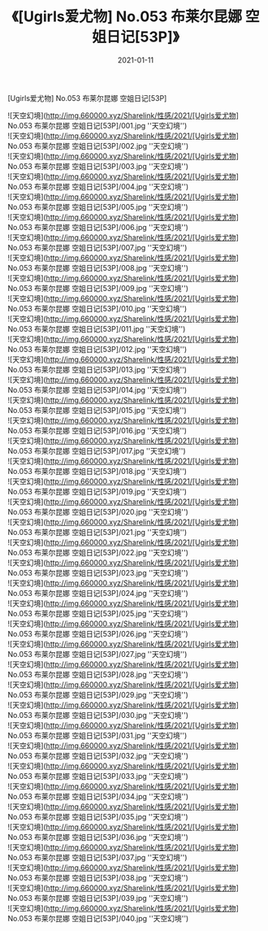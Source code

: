 ﻿---
layout: post
title:  《[Ugirls爱尤物] No.053 布莱尔昆娜 空姐日记[53P]》
date:   2021-01-11
img: http://img.660000.xyz/Sharelink/性感/2021/[Ugirls爱尤物] No.053 布莱尔昆娜 空姐日记[53P]/000.jpg
categories: [美女, 性感, 泳衣]
---

[Ugirls爱尤物] No.053 布莱尔昆娜 空姐日记[53P]



![天空幻境](http://img.660000.xyz/Sharelink/性感/2021/[Ugirls爱尤物] No.053 布莱尔昆娜 空姐日记[53P]/001.jpg ''天空幻境'') <br>
![天空幻境](http://img.660000.xyz/Sharelink/性感/2021/[Ugirls爱尤物] No.053 布莱尔昆娜 空姐日记[53P]/002.jpg ''天空幻境'') <br>
![天空幻境](http://img.660000.xyz/Sharelink/性感/2021/[Ugirls爱尤物] No.053 布莱尔昆娜 空姐日记[53P]/003.jpg ''天空幻境'') <br>
![天空幻境](http://img.660000.xyz/Sharelink/性感/2021/[Ugirls爱尤物] No.053 布莱尔昆娜 空姐日记[53P]/004.jpg ''天空幻境'') <br>
![天空幻境](http://img.660000.xyz/Sharelink/性感/2021/[Ugirls爱尤物] No.053 布莱尔昆娜 空姐日记[53P]/005.jpg ''天空幻境'') <br>
![天空幻境](http://img.660000.xyz/Sharelink/性感/2021/[Ugirls爱尤物] No.053 布莱尔昆娜 空姐日记[53P]/006.jpg ''天空幻境'') <br>
![天空幻境](http://img.660000.xyz/Sharelink/性感/2021/[Ugirls爱尤物] No.053 布莱尔昆娜 空姐日记[53P]/007.jpg ''天空幻境'') <br>
![天空幻境](http://img.660000.xyz/Sharelink/性感/2021/[Ugirls爱尤物] No.053 布莱尔昆娜 空姐日记[53P]/008.jpg ''天空幻境'') <br>
![天空幻境](http://img.660000.xyz/Sharelink/性感/2021/[Ugirls爱尤物] No.053 布莱尔昆娜 空姐日记[53P]/009.jpg ''天空幻境'') <br>
![天空幻境](http://img.660000.xyz/Sharelink/性感/2021/[Ugirls爱尤物] No.053 布莱尔昆娜 空姐日记[53P]/010.jpg ''天空幻境'') <br>
![天空幻境](http://img.660000.xyz/Sharelink/性感/2021/[Ugirls爱尤物] No.053 布莱尔昆娜 空姐日记[53P]/011.jpg ''天空幻境'') <br>
![天空幻境](http://img.660000.xyz/Sharelink/性感/2021/[Ugirls爱尤物] No.053 布莱尔昆娜 空姐日记[53P]/012.jpg ''天空幻境'') <br>
![天空幻境](http://img.660000.xyz/Sharelink/性感/2021/[Ugirls爱尤物] No.053 布莱尔昆娜 空姐日记[53P]/013.jpg ''天空幻境'') <br>
![天空幻境](http://img.660000.xyz/Sharelink/性感/2021/[Ugirls爱尤物] No.053 布莱尔昆娜 空姐日记[53P]/014.jpg ''天空幻境'') <br>
![天空幻境](http://img.660000.xyz/Sharelink/性感/2021/[Ugirls爱尤物] No.053 布莱尔昆娜 空姐日记[53P]/015.jpg ''天空幻境'') <br>
![天空幻境](http://img.660000.xyz/Sharelink/性感/2021/[Ugirls爱尤物] No.053 布莱尔昆娜 空姐日记[53P]/016.jpg ''天空幻境'') <br>
![天空幻境](http://img.660000.xyz/Sharelink/性感/2021/[Ugirls爱尤物] No.053 布莱尔昆娜 空姐日记[53P]/017.jpg ''天空幻境'') <br>
![天空幻境](http://img.660000.xyz/Sharelink/性感/2021/[Ugirls爱尤物] No.053 布莱尔昆娜 空姐日记[53P]/018.jpg ''天空幻境'') <br>
![天空幻境](http://img.660000.xyz/Sharelink/性感/2021/[Ugirls爱尤物] No.053 布莱尔昆娜 空姐日记[53P]/019.jpg ''天空幻境'') <br>
![天空幻境](http://img.660000.xyz/Sharelink/性感/2021/[Ugirls爱尤物] No.053 布莱尔昆娜 空姐日记[53P]/020.jpg ''天空幻境'') <br>
![天空幻境](http://img.660000.xyz/Sharelink/性感/2021/[Ugirls爱尤物] No.053 布莱尔昆娜 空姐日记[53P]/021.jpg ''天空幻境'') <br>
![天空幻境](http://img.660000.xyz/Sharelink/性感/2021/[Ugirls爱尤物] No.053 布莱尔昆娜 空姐日记[53P]/022.jpg ''天空幻境'') <br>
![天空幻境](http://img.660000.xyz/Sharelink/性感/2021/[Ugirls爱尤物] No.053 布莱尔昆娜 空姐日记[53P]/023.jpg ''天空幻境'') <br>
![天空幻境](http://img.660000.xyz/Sharelink/性感/2021/[Ugirls爱尤物] No.053 布莱尔昆娜 空姐日记[53P]/024.jpg ''天空幻境'') <br>
![天空幻境](http://img.660000.xyz/Sharelink/性感/2021/[Ugirls爱尤物] No.053 布莱尔昆娜 空姐日记[53P]/025.jpg ''天空幻境'') <br>
![天空幻境](http://img.660000.xyz/Sharelink/性感/2021/[Ugirls爱尤物] No.053 布莱尔昆娜 空姐日记[53P]/026.jpg ''天空幻境'') <br>
![天空幻境](http://img.660000.xyz/Sharelink/性感/2021/[Ugirls爱尤物] No.053 布莱尔昆娜 空姐日记[53P]/027.jpg ''天空幻境'') <br>
![天空幻境](http://img.660000.xyz/Sharelink/性感/2021/[Ugirls爱尤物] No.053 布莱尔昆娜 空姐日记[53P]/028.jpg ''天空幻境'') <br>
![天空幻境](http://img.660000.xyz/Sharelink/性感/2021/[Ugirls爱尤物] No.053 布莱尔昆娜 空姐日记[53P]/029.jpg ''天空幻境'') <br>
![天空幻境](http://img.660000.xyz/Sharelink/性感/2021/[Ugirls爱尤物] No.053 布莱尔昆娜 空姐日记[53P]/030.jpg ''天空幻境'') <br>
![天空幻境](http://img.660000.xyz/Sharelink/性感/2021/[Ugirls爱尤物] No.053 布莱尔昆娜 空姐日记[53P]/031.jpg ''天空幻境'') <br>
![天空幻境](http://img.660000.xyz/Sharelink/性感/2021/[Ugirls爱尤物] No.053 布莱尔昆娜 空姐日记[53P]/032.jpg ''天空幻境'') <br>
![天空幻境](http://img.660000.xyz/Sharelink/性感/2021/[Ugirls爱尤物] No.053 布莱尔昆娜 空姐日记[53P]/033.jpg ''天空幻境'') <br>
![天空幻境](http://img.660000.xyz/Sharelink/性感/2021/[Ugirls爱尤物] No.053 布莱尔昆娜 空姐日记[53P]/034.jpg ''天空幻境'') <br>
![天空幻境](http://img.660000.xyz/Sharelink/性感/2021/[Ugirls爱尤物] No.053 布莱尔昆娜 空姐日记[53P]/035.jpg ''天空幻境'') <br>
![天空幻境](http://img.660000.xyz/Sharelink/性感/2021/[Ugirls爱尤物] No.053 布莱尔昆娜 空姐日记[53P]/036.jpg ''天空幻境'') <br>
![天空幻境](http://img.660000.xyz/Sharelink/性感/2021/[Ugirls爱尤物] No.053 布莱尔昆娜 空姐日记[53P]/037.jpg ''天空幻境'') <br>
![天空幻境](http://img.660000.xyz/Sharelink/性感/2021/[Ugirls爱尤物] No.053 布莱尔昆娜 空姐日记[53P]/038.jpg ''天空幻境'') <br>
![天空幻境](http://img.660000.xyz/Sharelink/性感/2021/[Ugirls爱尤物] No.053 布莱尔昆娜 空姐日记[53P]/039.jpg ''天空幻境'') <br>
![天空幻境](http://img.660000.xyz/Sharelink/性感/2021/[Ugirls爱尤物] No.053 布莱尔昆娜 空姐日记[53P]/040.jpg ''天空幻境'') <br>